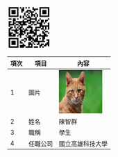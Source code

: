 <img src="qr.png" width="100" Height="100"  />



| 項次 | 項目 | 內容 |
|----------|----------|----------|
| 1    | 圖片    | <img src="CAT.jfif" width="100" Height="100"  />|
| 2   | 姓名    | 陳智群|
| 3   | 職稱     | 學生|
| 4  | 任職公司    | 國立高雄科技大學|
